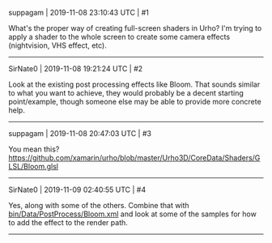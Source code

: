 suppagam | 2019-11-08 23:10:43 UTC | #1

What's the proper way of creating full-screen shaders in Urho? I'm trying to apply a shader to the whole screen to create some camera effects (nightvision, VHS effect, etc).

-------------------------

SirNate0 | 2019-11-08 19:21:24 UTC | #2

Look at the existing post processing effects like Bloom. That sounds similar to what you want to achieve, they would probably be a decent starting point/example, though someone else may be able to provide more concrete help.

-------------------------

suppagam | 2019-11-08 20:47:03 UTC | #3

You mean this? https://github.com/xamarin/urho/blob/master/Urho3D/CoreData/Shaders/GLSL/Bloom.glsl

-------------------------

SirNate0 | 2019-11-09 02:40:55 UTC | #4

Yes, along with some of the others. Combine that with [bin/Data/PostProcess/Bloom.xml](https://github.com/urho3d/Urho3D/blob/master/bin/Data/PostProcess/Bloom.xml) and look at some of the samples for how to add the effect to the render path.

-------------------------

